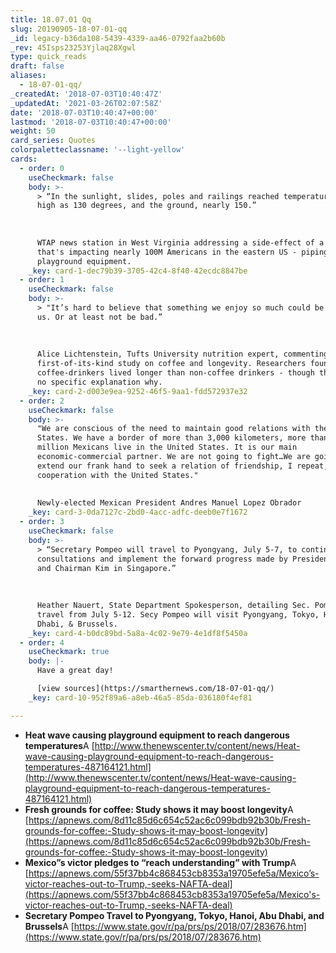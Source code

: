 ```yaml
---
title: 18.07.01 Qq
slug: 20190905-18-07-01-qq
_id: legacy-b36da108-5439-4339-aa46-0792faa2b60b
_rev: 45Isps23253Yjlaq28Xgwl
type: quick_reads
draft: false
aliases:
  - 18-07-01-qq/
_createdAt: '2018-07-03T10:40:47Z'
_updatedAt: '2021-03-26T02:07:58Z'
date: '2018-07-03T10:40:47+00:00'
lastmod: '2018-07-03T10:40:47+00:00'
weight: 50
card_series: Quotes
colorpaletteclassname: '--light-yellow'
cards:
  - order: 0
    useCheckmark: false
    body: >-
      > “In the sunlight, slides, poles and railings reached temperatures as
      high as 130 degrees, and the ground, nearly 150.”  
        
        
        
      WTAP news station in West Virginia addressing a side-effect of a heat wave
      that's impacting nearly 100M Americans in the eastern US - piping hot
      playground equipment.
    _key: card-1-dec79b39-3705-42c4-8f40-42ecdc8847be
  - order: 1
    useCheckmark: false
    body: >-
      > "It’s hard to believe that something we enjoy so much could be good for
      us. Or at least not be bad.”  
        
        
        
      Alice Lichtenstein, Tufts University nutrition expert, commenting on a
      first-of-its-kind study on coffee and longevity. Researchers found
      coffee-drinkers lived longer than non-coffee drinkers - though they have
      no specific explanation why.
    _key: card-2-d003e9ea-9252-46f5-9aa1-fdd572937e32
  - order: 2
    useCheckmark: false
    body: >-
      "We are conscious of the need to maintain good relations with the United
      States. We have a border of more than 3,000 kilometers, more than 12
      million Mexicans live in the United States. It is our main
      economic-commercial partner. We are not going to fight…We are going to
      extend our frank hand to seek a relation of friendship, I repeat, of
      cooperation with the United States."  
        
        
      Newly-elected Mexican President Andres Manuel Lopez Obrador
    _key: card-3-0da7127c-2bd0-4acc-adfc-deeb0e7f1672
  - order: 3
    useCheckmark: false
    body: >-
      > “Secretary Pompeo will travel to Pyongyang, July 5-7, to continue
      consultations and implement the forward progress made by President Trump
      and Chairman Kim in Singapore.”  
        
        
        
      Heather Nauert, State Department Spokesperson, detailing Sec. Pompeo's
      travel from July 5-12. Secy Pompeo will visit Pyongyang, Tokyo, Hanoi, Abu
      Dhabi, & Brussels.
    _key: card-4-b0dc89bd-5a8a-4c02-9e79-4e1df8f5450a
  - order: 4
    useCheckmark: true
    body: |-
      Have a great day!

      [view sources](https://smarthernews.com/18-07-01-qq/)
    _key: card-10-952f89a6-a8eb-46a5-85da-036180f4ef81

---
```

* **Heat wave causing playground equipment to reach dangerous temperatures**A [http://www.thenewscenter.tv/content/news/Heat-wave-causing-playground-equipment-to-reach-dangerous-temperatures-487164121.html](http://www.thenewscenter.tv/content/news/Heat-wave-causing-playground-equipment-to-reach-dangerous-temperatures-487164121.html)
* **Fresh grounds for coffee: Study shows it may boost longevity**A [https://apnews.com/8d11c85d6c654c52ac6c099bdb92b30b/Fresh-grounds-for-coffee:-Study-shows-it-may-boost-longevity](https://apnews.com/8d11c85d6c654c52ac6c099bdb92b30b/Fresh-grounds-for-coffee:-Study-shows-it-may-boost-longevity)
* **Mexico”s victor pledges to “reach understanding” with Trump**A [https://apnews.com/55f37bb4c868453cb8353a19705efe5a/Mexico’s-victor-reaches-out-to-Trump,-seeks-NAFTA-deal](https://apnews.com/55f37bb4c868453cb8353a19705efe5a/Mexico's-victor-reaches-out-to-Trump,-seeks-NAFTA-deal)
* **Secretary Pompeo Travel to Pyongyang, Tokyo, Hanoi, Abu Dhabi, and Brussels**A [https://www.state.gov/r/pa/prs/ps/2018/07/283676.htm](https://www.state.gov/r/pa/prs/ps/2018/07/283676.htm)